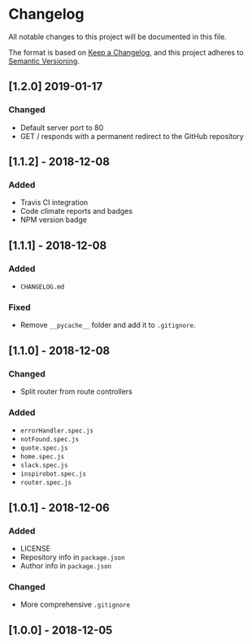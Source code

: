 # Changelog
All notable changes to this project will be documented in this file.

The format is based on [Keep a Changelog](https://keepachangelog.com/en/1.0.0/),
and this project adheres to [Semantic Versioning](https://semver.org/spec/v2.0.0.html).

## [1.2.0] 2019-01-17
### Changed
- Default server port to 80
- GET / responds with a permanent redirect to the GitHub repository

## [1.1.2] - 2018-12-08
### Added
- Travis CI integration
- Code climate reports and badges
- NPM version badge

## [1.1.1] - 2018-12-08
### Added
- `CHANGELOG.md`

### Fixed
- Remove `__pycache__` folder and add it to `.gitignore`.

## [1.1.0] - 2018-12-08
### Changed
- Split router from route controllers

### Added
- `errorHandler.spec.js`
- `notFound.spec.js`
- `quote.spec.js`
- `home.spec.js`
- `slack.spec.js`
- `inspirobot.spec.js`
- `router.spec.js`

## [1.0.1] - 2018-12-06
### Added
- LICENSE
- Repository info in `package.json`
- Author info in `package.json`

### Changed
- More comprehensive `.gitignore`

## [1.0.0] - 2018-12-05

